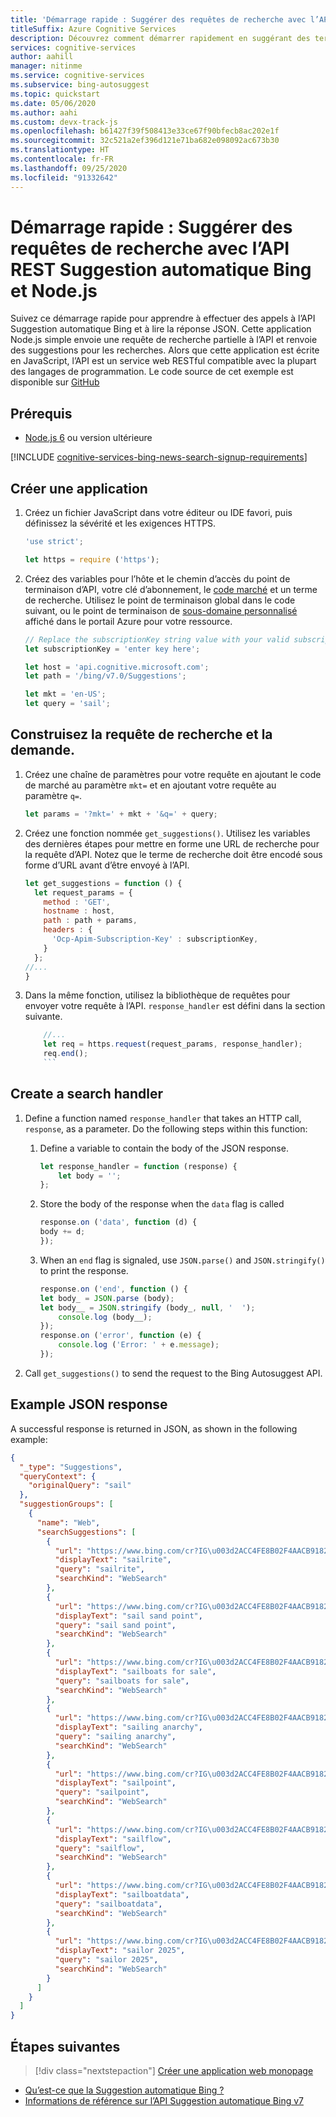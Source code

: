 ```yaml
---
title: 'Démarrage rapide : Suggérer des requêtes de recherche avec l’API REST Suggestion automatique Bing et Node.js'
titleSuffix: Azure Cognitive Services
description: Découvrez comment démarrer rapidement en suggérant des termes de recherche en temps réel avec l’API Suggestion automatique Bing et Node.js.
services: cognitive-services
author: aahill
manager: nitinme
ms.service: cognitive-services
ms.subservice: bing-autosuggest
ms.topic: quickstart
ms.date: 05/06/2020
ms.author: aahi
ms.custom: devx-track-js
ms.openlocfilehash: b61427f39f508413e33ce67f90bfecb8ac202e1f
ms.sourcegitcommit: 32c521a2ef396d121e71ba682e098092ac673b30
ms.translationtype: HT
ms.contentlocale: fr-FR
ms.lasthandoff: 09/25/2020
ms.locfileid: "91332642"
---
```

# <a name="quickstart-suggest-search-queries-with-the-bing-autosuggest-rest-api-and-nodejs"></a>Démarrage rapide : Suggérer des requêtes de recherche avec l’API REST Suggestion automatique Bing et Node.js

Suivez ce démarrage rapide pour apprendre à effectuer des appels à l’API Suggestion automatique Bing et à lire la réponse JSON. Cette application Node.js simple envoie une requête de recherche partielle à l’API et renvoie des suggestions pour les recherches. Alors que cette application est écrite en JavaScript, l’API est un service web RESTful compatible avec la plupart des langages de programmation. Le code source de cet exemple est disponible sur [GitHub](https://github.com/Azure-Samples/cognitive-services-REST-api-samples/blob/master/nodejs/Search/BingAutosuggestv7.js)

## <a name="prerequisites"></a>Prérequis

* [Node.js 6](https://nodejs.org/en/download/) ou version ultérieure

[!INCLUDE [cognitive-services-bing-news-search-signup-requirements](../../../../includes/cognitive-services-bing-autosuggest-signup-requirements.md)]

## <a name="create-a-new-application"></a>Créer une application

1. Créez un fichier JavaScript dans votre éditeur ou IDE favori, puis définissez la sévérité et les exigences HTTPS.
    
    ```javascript
    'use strict';
    
    let https = require ('https');
    ```

2. Créez des variables pour l’hôte et le chemin d’accès du point de terminaison d’API, votre clé d’abonnement, le [code marché](https://docs.microsoft.com/rest/api/cognitiveservices-bingsearch/bing-autosuggest-api-v7-reference#market-codes) et un terme de recherche. Utilisez le point de terminaison global dans le code suivant, ou le point de terminaison de [sous-domaine personnalisé](../../../cognitive-services/cognitive-services-custom-subdomains.md) affiché dans le portail Azure pour votre ressource.

    ```javascript
    // Replace the subscriptionKey string value with your valid subscription key.
    let subscriptionKey = 'enter key here';
    
    let host = 'api.cognitive.microsoft.com';
    let path = '/bing/v7.0/Suggestions';
    
    let mkt = 'en-US';
    let query = 'sail';
    ```

## <a name="construct-the-search-request-and-query"></a>Construisez la requête de recherche et la demande.

1. Créez une chaîne de paramètres pour votre requête en ajoutant le code de marché au paramètre `mkt=` et en ajoutant votre requête au paramètre `q=`.

    ```javascript 
    let params = '?mkt=' + mkt + '&q=' + query;
    ```

2. Créez une fonction nommée `get_suggestions()`. Utilisez les variables des dernières étapes pour mettre en forme une URL de recherche pour la requête d’API. Notez que le terme de recherche doit être encodé sous forme d’URL avant d’être envoyé à l’API.

    ```javascript
    let get_suggestions = function () {
      let request_params = {
        method : 'GET',
        hostname : host,
        path : path + params,
        headers : {
          'Ocp-Apim-Subscription-Key' : subscriptionKey,
        }
      };
    //...
    }
    ```

 1. Dans la même fonction, utilisez la bibliothèque de requêtes pour envoyer votre requête à l’API. `response_handler` est défini dans la section suivante.
    
    ```javascript
        //...
        let req = https.request(request_params, response_handler);
        req.end();
        ```

## Create a search handler

1. Define a function named `response_handler` that takes an HTTP call, `response`, as a parameter. 
Do the following steps within this function:
    
    1. Define a variable to contain the body of the JSON response.  

        ```javascript
        let response_handler = function (response) {
            let body = '';
        };
        ```

    2. Store the body of the response when the `data` flag is called
        
        ```javascript
        response.on ('data', function (d) {
        body += d;
        });
        ```

    3. When an `end` flag is signaled, use `JSON.parse()` and `JSON.stringify()` to print the response.
    
        ```javascript
        response.on ('end', function () {
        let body_ = JSON.parse (body);
        let body__ = JSON.stringify (body_, null, '  ');
            console.log (body__);
        });
        response.on ('error', function (e) {
            console.log ('Error: ' + e.message);
        });
        ```

2. Call `get_suggestions()` to send the request to the Bing Autosuggest API.

## Example JSON response

A successful response is returned in JSON, as shown in the following example: 

```json
{
  "_type": "Suggestions",
  "queryContext": {
    "originalQuery": "sail"
  },
  "suggestionGroups": [
    {
      "name": "Web",
      "searchSuggestions": [
        {
          "url": "https://www.bing.com/cr?IG\u003d2ACC4FE8B02F4AACB9182A6502B0E556\u0026CID\u003d1D546424A4CB64AF2D386F26A5CD6583\u0026rd\u003d1\u0026h\u003dgvtP9TS9NwhajSapY2Se6y1eCbP2fq_GiP2n-cxi6OY\u0026v\u003d1\u0026r\u003dhttps%3a%2f%2fwww.bing.com%2fsearch%3fq%3dsailrite%26FORM%3dUSBAPI\u0026p\u003dDevEx,5003.1",
          "displayText": "sailrite",
          "query": "sailrite",
          "searchKind": "WebSearch"
        },
        {
          "url": "https://www.bing.com/cr?IG\u003d2ACC4FE8B02F4AACB9182A6502B0E556\u0026CID\u003d1D546424A4CB64AF2D386F26A5CD6583\u0026rd\u003d1\u0026h\u003dBTS0G6AakxntIl9rmbDXtk1n6rQpsZZ99aQ7ClE7dTY\u0026v\u003d1\u0026r\u003dhttps%3a%2f%2fwww.bing.com%2fsearch%3fq%3dsail%2bsand%2bpoint%26FORM%3dUSBAPI\u0026p\u003dDevEx,5004.1",
          "displayText": "sail sand point",
          "query": "sail sand point",
          "searchKind": "WebSearch"
        },
        {
          "url": "https://www.bing.com/cr?IG\u003d2ACC4FE8B02F4AACB9182A6502B0E556\u0026CID\u003d1D546424A4CB64AF2D386F26A5CD6583\u0026rd\u003d1\u0026h\u003dc0QOA_j6swCZJy9FxqOwke2KslJE7ZRmMooGClAuCpY\u0026v\u003d1\u0026r\u003dhttps%3a%2f%2fwww.bing.com%2fsearch%3fq%3dsailboats%2bfor%2bsale%26FORM%3dUSBAPI\u0026p\u003dDevEx,5005.1",
          "displayText": "sailboats for sale",
          "query": "sailboats for sale",
          "searchKind": "WebSearch"
        },
        {
          "url": "https://www.bing.com/cr?IG\u003d2ACC4FE8B02F4AACB9182A6502B0E556\u0026CID\u003d1D546424A4CB64AF2D386F26A5CD6583\u0026rd\u003d1\u0026h\u003dmnMdREUH20SepmHQH1zlh9Hy_w7jpOlZFm3KG2R_BoA\u0026v\u003d1\u0026r\u003dhttps%3a%2f%2fwww.bing.com%2fsearch%3fq%3dsailing%2banarchy%26FORM%3dUSBAPI\u0026p\u003dDevEx,5006.1",
          "displayText": "sailing anarchy",
          "query": "sailing anarchy",
          "searchKind": "WebSearch"
        },
        {
          "url": "https://www.bing.com/cr?IG\u003d2ACC4FE8B02F4AACB9182A6502B0E556\u0026CID\u003d1D546424A4CB64AF2D386F26A5CD6583\u0026rd\u003d1\u0026h\u003dWLFO-B1GG5qtBGnoU1Bizz02YKkg5fgAQtHwhXn4z8I\u0026v\u003d1\u0026r\u003dhttps%3a%2f%2fwww.bing.com%2fsearch%3fq%3dsailpoint%26FORM%3dUSBAPI\u0026p\u003dDevEx,5007.1",
          "displayText": "sailpoint",
          "query": "sailpoint",
          "searchKind": "WebSearch"
        },
        {
          "url": "https://www.bing.com/cr?IG\u003d2ACC4FE8B02F4AACB9182A6502B0E556\u0026CID\u003d1D546424A4CB64AF2D386F26A5CD6583\u0026rd\u003d1\u0026h\u003dquBMwmKlGwqC5wAU0K7n416plhWcR8zQCi7r-Fw9Y0w\u0026v\u003d1\u0026r\u003dhttps%3a%2f%2fwww.bing.com%2fsearch%3fq%3dsailflow%26FORM%3dUSBAPI\u0026p\u003dDevEx,5008.1",
          "displayText": "sailflow",
          "query": "sailflow",
          "searchKind": "WebSearch"
        },
        {
          "url": "https://www.bing.com/cr?IG\u003d2ACC4FE8B02F4AACB9182A6502B0E556\u0026CID\u003d1D546424A4CB64AF2D386F26A5CD6583\u0026rd\u003d1\u0026h\u003d0udadFl0gCTKCp0QmzQTXS3_y08iO8FpwsoKPHPS6kw\u0026v\u003d1\u0026r\u003dhttps%3a%2f%2fwww.bing.com%2fsearch%3fq%3dsailboatdata%26FORM%3dUSBAPI\u0026p\u003dDevEx,5009.1",
          "displayText": "sailboatdata",
          "query": "sailboatdata",
          "searchKind": "WebSearch"
        },
        {
          "url": "https://www.bing.com/cr?IG\u003d2ACC4FE8B02F4AACB9182A6502B0E556\u0026CID\u003d1D546424A4CB64AF2D386F26A5CD6583\u0026rd\u003d1\u0026h\u003deSSt0MRSbl2V0RFPSuVd-gC7fGOT4717pz55EBUgPec\u0026v\u003d1\u0026r\u003dhttps%3a%2f%2fwww.bing.com%2fsearch%3fq%3dsailor%2b2025%26FORM%3dUSBAPI\u0026p\u003dDevEx,5010.1",
          "displayText": "sailor 2025",
          "query": "sailor 2025",
          "searchKind": "WebSearch"
        }
      ]
    }
  ]
}
```

## <a name="next-steps"></a>Étapes suivantes

> [!div class="nextstepaction"]
> [Créer une application web monopage](../tutorials/autosuggest.md)

- [Qu’est-ce que la Suggestion automatique Bing ?](../get-suggested-search-terms.md)
- [Informations de référence sur l’API Suggestion automatique Bing v7](https://docs.microsoft.com/rest/api/cognitiveservices-bingsearch/bing-autosuggest-api-v7-reference)
